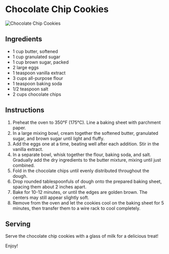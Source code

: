 # Chocolate Chip Cookies

![Chocolate Chip Cookies](cookie_image.jpg)

## Ingredients
- 1 cup butter, softened
- 1 cup granulated sugar
- 1 cup brown sugar, packed
- 2 large eggs
- 1 teaspoon vanilla extract
- 3 cups all-purpose flour
- 1 teaspoon baking soda
- 1/2 teaspoon salt
- 2 cups chocolate chips

## Instructions
1. Preheat the oven to 350°F (175°C). Line a baking sheet with parchment paper.
2. In a large mixing bowl, cream together the softened butter, granulated sugar, and brown sugar until light and fluffy.
3. Add the eggs one at a time, beating well after each addition. Stir in the vanilla extract.
4. In a separate bowl, whisk together the flour, baking soda, and salt. Gradually add the dry ingredients to the butter mixture, mixing until just combined.
5. Fold in the chocolate chips until evenly distributed throughout the dough.
6. Drop rounded tablespoonfuls of dough onto the prepared baking sheet, spacing them about 2 inches apart.
7. Bake for 10-12 minutes, or until the edges are golden brown. The centers may still appear slightly soft.
8. Remove from the oven and let the cookies cool on the baking sheet for 5 minutes, then transfer them to a wire rack to cool completely.

## Serving
Serve the chocolate chip cookies with a glass of milk for a delicious treat!

Enjoy!

